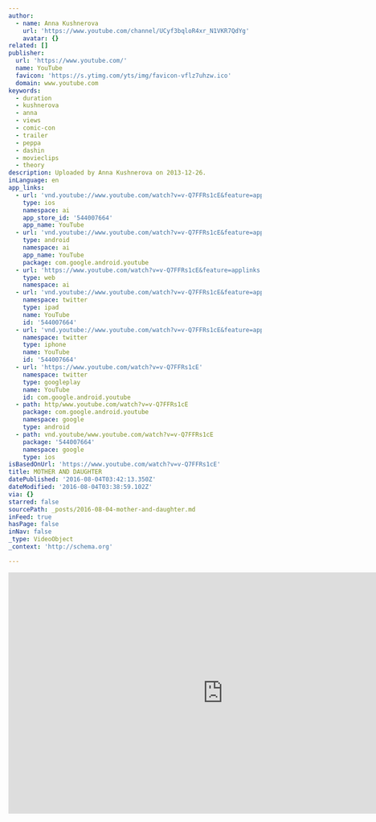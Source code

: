 ```yaml
---
author:
  - name: Anna Kushnerova
    url: 'https://www.youtube.com/channel/UCyf3bqloR4xr_N1VKR7QdYg'
    avatar: {}
related: []
publisher:
  url: 'https://www.youtube.com/'
  name: YouTube
  favicon: 'https://s.ytimg.com/yts/img/favicon-vflz7uhzw.ico'
  domain: www.youtube.com
keywords:
  - duration
  - kushnerova
  - anna
  - views
  - comic-con
  - trailer
  - peppa
  - dashin
  - movieclips
  - theory
description: Uploaded by Anna Kushnerova on 2013-12-26.
inLanguage: en
app_links:
  - url: 'vnd.youtube://www.youtube.com/watch?v=v-Q7FFRs1cE&feature=applinks'
    type: ios
    namespace: ai
    app_store_id: '544007664'
    app_name: YouTube
  - url: 'vnd.youtube://www.youtube.com/watch?v=v-Q7FFRs1cE&feature=applinks'
    type: android
    namespace: ai
    app_name: YouTube
    package: com.google.android.youtube
  - url: 'https://www.youtube.com/watch?v=v-Q7FFRs1cE&feature=applinks'
    type: web
    namespace: ai
  - url: 'vnd.youtube://www.youtube.com/watch?v=v-Q7FFRs1cE&feature=applinks'
    namespace: twitter
    type: ipad
    name: YouTube
    id: '544007664'
  - url: 'vnd.youtube://www.youtube.com/watch?v=v-Q7FFRs1cE&feature=applinks'
    namespace: twitter
    type: iphone
    name: YouTube
    id: '544007664'
  - url: 'https://www.youtube.com/watch?v=v-Q7FFRs1cE'
    namespace: twitter
    type: googleplay
    name: YouTube
    id: com.google.android.youtube
  - path: http/www.youtube.com/watch?v=v-Q7FFRs1cE
    package: com.google.android.youtube
    namespace: google
    type: android
  - path: vnd.youtube/www.youtube.com/watch?v=v-Q7FFRs1cE
    package: '544007664'
    namespace: google
    type: ios
isBasedOnUrl: 'https://www.youtube.com/watch?v=v-Q7FFRs1cE'
title: MOTHER AND DAUGHTER
datePublished: '2016-08-04T03:42:13.350Z'
dateModified: '2016-08-04T03:38:59.102Z'
via: {}
starred: false
sourcePath: _posts/2016-08-04-mother-and-daughter.md
inFeed: true
hasPage: false
inNav: false
_type: VideoObject
_context: 'http://schema.org'

---
```

<iframe src="https://cdn.embedly.com/widgets/media.html?src=https%3A%2F%2Fwww.youtube.com%2Fembed%2Fv-Q7FFRs1cE%3Ffeature%3Doembed&amp;url=http%3A%2F%2Fwww.youtube.com%2Fwatch%3Fv%3Dv-Q7FFRs1cE&amp;image=https%3A%2F%2Fi.ytimg.com%2Fvi%2Fv-Q7FFRs1cE%2Fhqdefault.jpg&amp;key=b7d04c9b404c499eba89ee7072e1c4f7&amp;type=text%2Fhtml&amp;schema=youtube" width="854" height="480" scrolling="no" frameborder="0" allowfullscreen="" style=""></iframe>